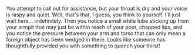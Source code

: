You attempt to call out for assistance, but your throat is dry and your voice is 
raspy and quiet. Well, that's that, I guess, you think to yourself. I'll just wait 
here... indefinitely. Then you notice a small white tube sticking up from your armpit 
that may just be within reach of your poor, chapped lips, and you notice the pressure 
between your arm and torso that can only mean a foreign object has been wedged in 
there. Looks like someone has thoughtfully provided you with something to quench your 
thirst!